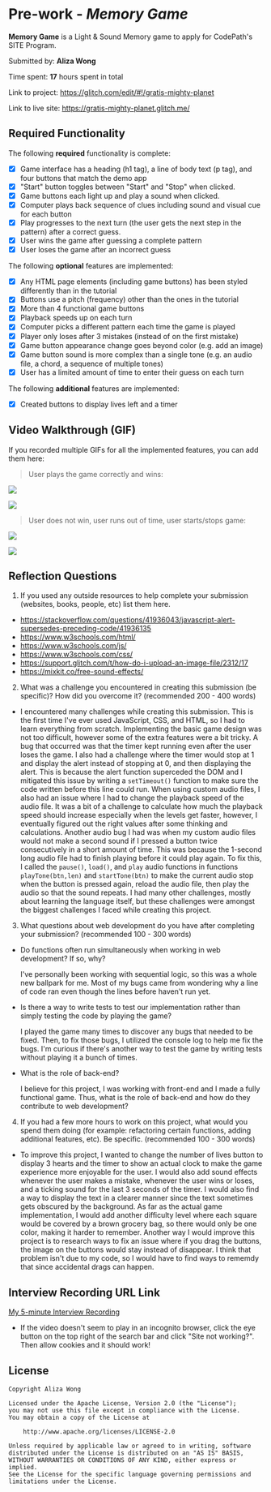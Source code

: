 # Pre-work - *Memory Game*

**Memory Game** is a Light & Sound Memory game to apply for CodePath's SITE Program. 

Submitted by: **Aliza Wong**

Time spent: **17** hours spent in total

Link to project: https://glitch.com/edit/#!/gratis-mighty-planet

Link to live site: https://gratis-mighty-planet.glitch.me/

## Required Functionality

The following **required** functionality is complete:

* [X] Game interface has a heading (h1 tag), a line of body text (p tag), and four buttons that match the demo app
* [X] "Start" button toggles between "Start" and "Stop" when clicked. 
* [X] Game buttons each light up and play a sound when clicked. 
* [X] Computer plays back sequence of clues including sound and visual cue for each button
* [X] Play progresses to the next turn (the user gets the next step in the pattern) after a correct guess. 
* [X] User wins the game after guessing a complete pattern
* [X] User loses the game after an incorrect guess

The following **optional** features are implemented:

* [X] Any HTML page elements (including game buttons) has been styled differently than in the tutorial
* [X] Buttons use a pitch (frequency) other than the ones in the tutorial
* [X] More than 4 functional game buttons
* [X] Playback speeds up on each turn
* [X] Computer picks a different pattern each time the game is played
* [X] Player only loses after 3 mistakes (instead of on the first mistake)
* [X] Game button appearance change goes beyond color (e.g. add an image)
* [X] Game button sound is more complex than a single tone (e.g. an audio file, a chord, a sequence of multiple tones)
* [X] User has a limited amount of time to enter their guess on each turn

The following **additional** features are implemented:

- [X] Created buttons to display lives left and a timer

## Video Walkthrough (GIF)

If you recorded multiple GIFs for all the implemented features, you can add them here:

> User plays the game correctly and wins:

![](https://user-images.githubusercontent.com/97565167/158479299-2e244148-e6f9-4dbe-8842-50b20f6f7f9f.gif)

![](https://user-images.githubusercontent.com/97565167/158479664-ef0eeb7f-1d41-49dd-aca0-4949da02cd9b.gif)

> User does not win, user runs out of time, user starts/stops game:

![](https://user-images.githubusercontent.com/97565167/158480046-5e7ef5f0-9d65-4561-9ac3-a27562e99b84.gif)

![](https://user-images.githubusercontent.com/97565167/158480211-be1c51ec-b538-495a-8c9f-991c228309f6.gif)

## Reflection Questions
1. If you used any outside resources to help complete your submission (websites, books, people, etc) list them here. 
  - https://stackoverflow.com/questions/41936043/javascript-alert-supersedes-preceding-code/41936135
  - https://www.w3schools.com/html/
  - https://www.w3schools.com/js/
  - https://www.w3schools.com/css/
  - https://support.glitch.com/t/how-do-i-upload-an-image-file/2312/17
  - https://mixkit.co/free-sound-effects/
  
  

2. What was a challenge you encountered in creating this submission (be specific)? How did you overcome it? (recommended 200 - 400 words) 

  - I encountered many challenges while creating this submission. This is the first time I've ever used JavaScript, CSS, and HTML, so I had to learn everything from scratch. 
Implementing the basic game design was not too difficult, however some of the extra features were a bit tricky. A bug that occurred was that the timer kept running even 
after the user loses the game. I also had a challenge where the timer would stop at 1 and display the alert instead of stopping at 0, and then displaying the alert. This is because
the alert function superceded the DOM and I mitigated this issue by writing a `setTimeout()` function to make sure the code written before this line could run. When using custom
audio files, I also had an issue where I had to change the playback speed of the audio file. It was a bit of a challenge to calculate how much the playback speed should increase
especially when the levels get faster, however, I eventually figured out the right values after some thinking and calculations. 
Another audio bug I had was when my custom audio files would not make a second sound if I pressed a button twice consecutively in a short amount of time. This was because the 1-second long audio file had to finish playing before it could play again. To fix this, I called the `pause()`, `load()`, and `play` audio functions in functions `playTone(btn,len)` and `startTone(btn)` to make the current audio stop when the button is pressed again, reload the audio file, then play the audio so that the sound repeats. I had many other challenges, mostly about learning the language
itself, but these challenges were amongst the biggest challenges I faced while creating this project. 

3. What questions about web development do you have after completing your submission? (recommended 100 - 300 words) 
  - Do functions often run simultaneously when working in web development? If so, why?
  
      I've personally been working with sequential logic, so this was a whole new ballpark for me. Most of my bugs came from wondering why a line of code ran even though the lines before haven't
      run yet. 
  - Is there a way to write tests to test our implementation rather than simply testing the code by playing the game?

     I played the game many times to discover any bugs that needed to be fixed. Then, to fix those bugs, I utilized the console log to help me fix the bugs. I'm curious if there's another way to test the game by writing tests without playing it a bunch of times. 
  - What is the role of back-end?
 
    I believe for this project, I was working with front-end and I made a fully functional game. Thus, what is the role of back-end and how do they contribute to web development?

4. If you had a few more hours to work on this project, what would you spend them doing (for example: refactoring certain functions, adding additional features, etc). Be specific. (recommended 100 - 300 words) 

  - To improve this project, I wanted to change the number of lives button to display 3 hearts and the timer to show an actual clock to make the game experience more enjoyable
for the user. I would also add sound effects whenever the user makes a mistake, whenever the user wins or loses, and a ticking sound for the last 3 seconds of the timer. I would also find a way to display
the text in a clearer manner since the text sometimes gets obscured by the background. As far as the actual game implementation, I would add another difficulty level where each square would be covered by a
brown grocery bag, so there would only be one color, making it harder to remember. Another way I would improve this project is to research ways to fix an issue where if you drag the buttons, the image on the buttons
would stay instead of disappear. I think that problem isn't due to my code, so I would have to find ways to rememdy that since accidental drags can happen. 



## Interview Recording URL Link

[My 5-minute Interview Recording](https://drive.google.com/file/d/1YPS0BuKVSTYq0li8p0tquf-HnTb2GEhp/view?usp=sharing)

- If the video doesn't seem to play in an incognito browser, click the eye button on the top right of the search bar and click "Site not working?". Then allow cookies and it should work!


## License

    Copyright Aliza Wong

    Licensed under the Apache License, Version 2.0 (the "License");
    you may not use this file except in compliance with the License.
    You may obtain a copy of the License at

        http://www.apache.org/licenses/LICENSE-2.0

    Unless required by applicable law or agreed to in writing, software
    distributed under the License is distributed on an "AS IS" BASIS,
    WITHOUT WARRANTIES OR CONDITIONS OF ANY KIND, either express or implied.
    See the License for the specific language governing permissions and
    limitations under the License.

